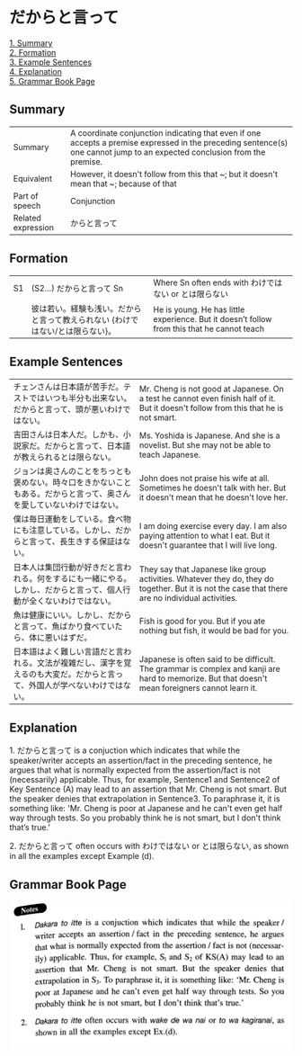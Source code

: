# だからと言って

[1. Summary](#summary)<br>
[2. Formation](#formation)<br>
[3. Example Sentences](#example-sentences)<br>
[4. Explanation](#explanation)<br>
[5. Grammar Book Page](#grammar-book-page)<br>


## Summary

<table><tr>   <td>Summary</td>   <td>A coordinate conjunction indicating that even if one accepts a premise expressed in the preceding sentence(s) one cannot jump to an expected conclusion from the premise.</td></tr><tr>   <td>Equivalent</td>   <td>However, it doesn't follow from this that ~; but it doesn't mean that ~; because of that</td></tr><tr>   <td>Part of speech</td>   <td>Conjunction</td></tr><tr>   <td>Related expression</td>   <td>からと言って</td></tr></table>

## Formation

<table class="table"> <tbody><tr class="tr head"> <td class="td"><span class="bold"><span>S1</span></span></td> <td class="td"><span>(S2…) <span class="concept">だからと言って </span>Sn</span></td> <td class="td"><span>Where Sn often ends with わけではない or とは限らない</span></td> </tr> <tr class="tr"> <td class="td"><span>&nbsp;</span></td> <td class="td"><span>彼は若い。経験も浅い。<span class="concept">だからと言って</span>教えられない</span><span> {わけではない/とは限らない}。</span></td> <td class="td"><span>He is young. He has little    experience. But it doesn’t follow from this that he cannot teach</span></td> </tr> </tbody></table>

## Example Sentences

<table><tr>   <td>チェンさんは日本語が苦手だ。テストではいつも半分も出来ない。だからと言って、頭が悪いわけではない。</td>   <td>Mr. Cheng is not good at Japanese. On a test he cannot even finish half of it. But it doesn't follow from this that he is not smart.</td></tr><tr>   <td>吉田さんは日本人だ。しかも、小説家だ。だからと言って、日本語が教えられるとは限らない。</td>   <td>Ms. Yoshida is Japanese. And she is a novelist. But she may not be able to teach Japanese.</td></tr><tr>   <td>ジョンは奥さんのことをちっとも褒めない。時々口をきかないこともある。だからと言って、奥さんを愛していないわけではない。</td>   <td>John does not praise his wife at all. Sometimes he doesn't talk with her. But it doesn't mean that he doesn't love her.</td></tr><tr>   <td>僕は毎日運動をしている。食べ物にも注意している。しかし、だからと言って、長生きする保証はない。</td>   <td>I am doing exercise every day. I am also paying attention to what I eat. But it doesn't guarantee that I will live long.</td></tr><tr>   <td>日本人は集団行動が好きだと言われる。何をするにも一緒にやる。しかし、だからと言って、個人行動が全くないわけではない。</td>   <td>They say that Japanese like group activities. Whatever they do, they do together. But it is not the case that there are no individual activities.</td></tr><tr>   <td>魚は健康にいい。しかし、だからと言って、魚ばかり食べていたら、体に悪いはずだ。</td>   <td>Fish is good for you. But if you ate nothing but fish, it would be bad for you.</td></tr><tr>   <td>日本語はよく難しい言語だと言われる。文法が複雑だし、漢字を覚えるのも大変だ。だからと言って、外国人が学べないわけではない。</td>   <td>Japanese is often said to be difficult. The grammar is complex and kanji are hard to memorize. But that doesn't mean foreigners cannot learn it.</td></tr></table>

## Explanation

<p>1. <span class="cloze">だからと言って</span> is a conjuction which indicates that while the speaker/writer accepts an assertion/fact in the preceding sentence, he argues that what is normally expected from the assertion/fact is not (necessarily) applicable. Thus, for example, Sentence1 and Sentence2 of Key Sentence (A) may lead to an assertion that Mr. Cheng is not smart. But the speaker denies that extrapolation in Sentence3. To paraphrase it, it is something like: 'Mr. Cheng is poor at Japanese and he can't even get half way through tests. So you probably think he is not smart, but I don't think that’s true.'</p>  <p>2.  <span class="cloze">だからと言って</span> often occurs with わけではない or とは限らない, as shown in all the examples except Example (d).</p>

## Grammar Book Page

![](../img/Intermediateだからと言って.png)

